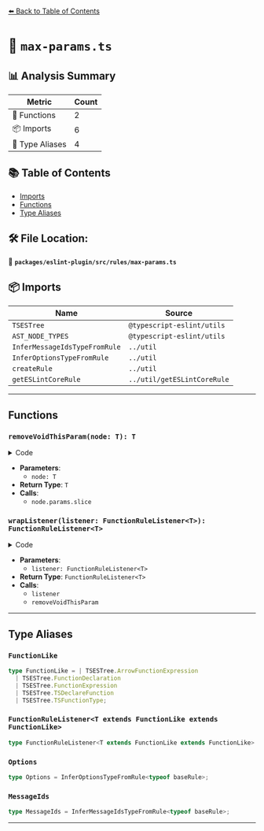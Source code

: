 [⬅️ Back to Table of Contents](../../../../index.md)

# 📄 `max-params.ts`

## 📊 Analysis Summary

| Metric | Count |
|--------|-------|
| 🔧 Functions | 2 |
| 📦 Imports | 6 |
| 📑 Type Aliases | 4 |

## 📚 Table of Contents

- [Imports](#imports)
- [Functions](#functions)
- [Type Aliases](#type-aliases)

## 🛠️ File Location:
📂 **`packages/eslint-plugin/src/rules/max-params.ts`**

## 📦 Imports

| Name | Source |
|------|--------|
| `TSESTree` | `@typescript-eslint/utils` |
| `AST_NODE_TYPES` | `@typescript-eslint/utils` |
| `InferMessageIdsTypeFromRule` | `../util` |
| `InferOptionsTypeFromRule` | `../util` |
| `createRule` | `../util` |
| `getESLintCoreRule` | `../util/getESLintCoreRule` |


---

## Functions

### `removeVoidThisParam(node: T): T`

<details><summary>Code</summary>

```ts
<T extends FunctionLike>(node: T): T => {
      if (
        node.params.length === 0 ||
        node.params[0].type !== AST_NODE_TYPES.Identifier ||
        node.params[0].name !== 'this' ||
        node.params[0].typeAnnotation?.typeAnnotation.type !==
          AST_NODE_TYPES.TSVoidKeyword
      ) {
        return node;
      }

      return {
        ...node,
        params: node.params.slice(1),
      };
    }
```
</details>

- **Parameters**:
  - `node: T`
- **Return Type**: `T`
- **Calls**:
  - `node.params.slice`
### `wrapListener(listener: FunctionRuleListener<T>): FunctionRuleListener<T>`

<details><summary>Code</summary>

```ts
<T extends FunctionLike>(
      listener: FunctionRuleListener<T>,
    ): FunctionRuleListener<T> => {
      return (node: T): void => {
        listener(removeVoidThisParam(node));
      };
    }
```
</details>

- **Parameters**:
  - `listener: FunctionRuleListener<T>`
- **Return Type**: `FunctionRuleListener<T>`
- **Calls**:
  - `listener`
  - `removeVoidThisParam`

---

## Type Aliases

### `FunctionLike`

```ts
type FunctionLike = | TSESTree.ArrowFunctionExpression
  | TSESTree.FunctionDeclaration
  | TSESTree.FunctionExpression
  | TSESTree.TSDeclareFunction
  | TSESTree.TSFunctionType;
```

### `FunctionRuleListener<T extends FunctionLike extends FunctionLike>`

```ts
type FunctionRuleListener<T extends FunctionLike extends FunctionLike> = (node: T) => void;
```

### `Options`

```ts
type Options = InferOptionsTypeFromRule<typeof baseRule>;
```

### `MessageIds`

```ts
type MessageIds = InferMessageIdsTypeFromRule<typeof baseRule>;
```


---